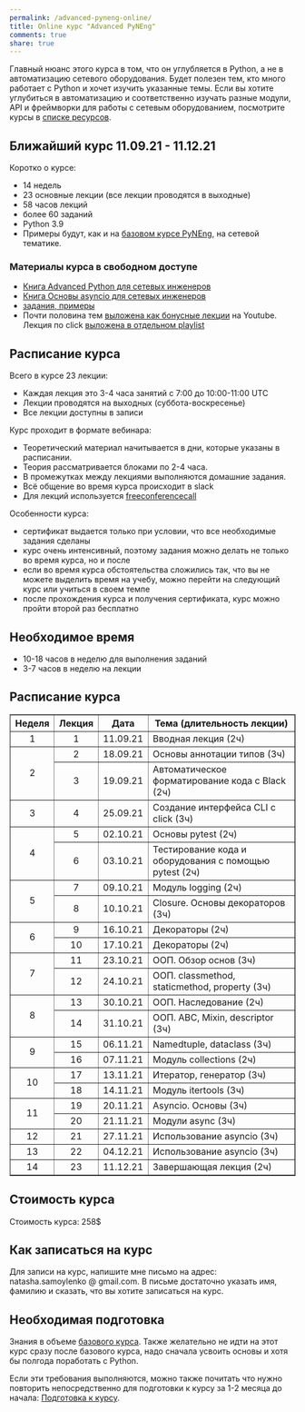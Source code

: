 ```yaml
---
permalink: /advanced-pyneng-online/
title: Online курс "Advanced PyNEng"
comments: true
share: true
---
```


Главный нюанс этого курса в том, что он углубляется в Python, а не в автоматизацию
сетевого оборудования. Будет полезен тем, кто много работает с Python и хочет изучить
указанные темы.
Если вы хотите углубиться в автоматизацию и соответственно изучать разные модули, API и 
фреймворки для работы с сетевым оборудованием, посмотрите курсы в [списке ресурсов](https://natenka.github.io/pyneng-resources/).

## Ближайший курс 11.09.21 - 11.12.21

Коротко о курсе:

* 14 недель
* 23 основные лекции (все лекции проводятся в выходные)
* 58 часов лекций
* более 60 заданий
* Python 3.9
* Примеры будут, как и на [базовом курсе PyNEng](https://natenka.github.io/pyneng-online/), на сетевой тематике.

### Материалы курса в свободном доступе

* [Книга Advanced Python для сетевых инженеров](https://advpyneng.readthedocs.io/)
* [Книга Основы asyncio для сетевых инженеров](https://asyncpyneng.readthedocs.io/ru/latest/)
* [задания, примеры](https://github.com/natenka/advpyneng-examples-exercises)
* Почти половина тем [выложена как бонусные лекции](https://www.youtube.com/playlist?list=PLah0HUih_ZRmiZjBaTcECszqlRM8LlahR) на Youtube. Лекция по click [выложена в отдельном playlist](https://www.youtube.com/playlist?list=PLah0HUih_ZRkrS43bjaC8hxwQjcCZhNiM)

## Расписание курса

Всего в курсе 23 лекции:

* Каждая лекция это 3-4 часа занятий с 7:00 до 10:00-11:00 UTC
* Лекции проводятся на выходных (суббота-воскресенье)
* Все лекции доступны в записи

Курс проходит в формате вебинара:

* Теоретический материал начитывается в дни, которые указаны в расписании.
* Теория рассматривается блоками по 2-4 часа.
* В промежутках между лекциями выполняются домашние задания.
* Всё общение во время курса происходит в slack
* Для лекций используется [freeconferencecall](https://freeconferencecall.com)

Особенности курса:

* сертификат выдается только при условии, что все необходимые задания сделаны
* курс очень интенсивный, поэтому задания можно делать не только во время курса, но и после
* если во время курса обстоятельства сложились так, что вы не можете выделить время на учебу, можно перейти на следующий курс или учиться в своем темпе
* после прохождения курса и получения сертификата, курс можно пройти второй раз бесплатно

## Необходимое время

* 10-18 часов в неделю для выполнения заданий
* 3-7 часов в неделю на лекции

## Расписание курса

<table border="1" cellpadding="4" cellspacing="0">
 <tr>
    <th align="center">Неделя</th>
    <th align="center">Лекция</th>
    <th align="center">Дата</th>
    <th align="center">Тема (длительность лекции)</th>
 </tr>
 <tr>
    <td align="center">1</td>
    <td align="center">1</td>
    <td align="center">11.09.21</td>
    <td>Вводная лекция (2ч)</td>
 </tr>
 <tr>
    <td rowspan="2" align="center">2</td>
    <td align="center">2</td>
    <td align="center">18.09.21</td>
    <td>Основы аннотации типов (3ч)</td>
 </tr>
 <tr>
    <td align="center">3</td>
    <td align="center">19.09.21</td>
    <td>Автоматическое форматирование кода с Black (2ч)</td>
 </tr>
 <tr>
    <td align="center">3</td>
    <td align="center">4</td>
    <td align="center">25.09.21</td>
    <td>Создание интерфейса CLI с click (3ч)</td>
 </tr>
 <tr>
    <td rowspan="2" align="center">4</td>
    <td align="center">5</td>
    <td align="center">02.10.21</td>
    <td>Основы pytest (2ч)</td>
 </tr>
 <tr>
    <td align="center">6</td>
    <td align="center">03.10.21</td>
    <td>Тестирование кода и оборудования с помощью pytest (2ч)</td>
 </tr>
 <tr>
    <td rowspan="2" align="center">5</td>
    <td align="center">7</td>
    <td align="center">09.10.21</td>
    <td>Модуль logging (2ч)</td>
 </tr>
 <tr>
    <td align="center">8</td>
    <td align="center">10.10.21</td>
    <td>Closure. Основы декораторов (3ч)</td>
 </tr>
 <tr>
    <td rowspan="2" align="center">6</td>
    <td align="center">9</td>
    <td align="center">16.10.21</td>
    <td>Декораторы (2ч)</td>
 </tr>
 <tr>
    <td align="center">10</td>
    <td align="center">17.10.21</td>
    <td>Декораторы (2ч)</td>
 </tr>
 <tr>
    <td rowspan="2" align="center">7</td>
    <td align="center">11</td>
    <td align="center">23.10.21</td>
    <td>ООП. Обзор основ (3ч)</td>
 </tr>
 <tr>
    <td align="center">12</td>
    <td align="center">24.10.21</td>
    <td>ООП. classmethod, staticmethod, property (3ч)</td>
 </tr>
 <tr>
    <td rowspan="2" align="center">8</td>
    <td align="center">13</td>
    <td align="center">30.10.21</td>
    <td>ООП. Наследование (2ч)</td>
 </tr>
 <tr>
    <td align="center">14</td>
    <td align="center">31.10.21</td>
    <td>ООП. ABC, Mixin, descriptor (3ч)</td>
 </tr>
 <tr>
    <td rowspan="2" align="center">9</td>
    <td align="center">15</td>
    <td align="center">06.11.21</td>
    <td>Namedtuple, dataclass (3ч)</td>
 </tr>
 <tr>
    <td align="center">16</td>
    <td align="center">07.11.21</td>
    <td>Модуль collections (2ч)</td>
 </tr>
 <tr>
    <td rowspan="2" align="center">10</td>
    <td align="center">17</td>
    <td align="center">13.11.21</td>
    <td>Итератор, генератор (3ч)</td>
 </tr>
 <tr>
    <td align="center">18</td>
    <td align="center">14.11.21</td>
    <td>Модуль itertools (3ч)</td>
 </tr>
 <tr>
    <td rowspan="2" align="center">11</td>
    <td align="center">19</td>
    <td align="center">20.11.21</td>
    <td>Asyncio. Основы (3ч)</td>
 </tr>
 <tr>
    <td align="center">20</td>
    <td align="center">21.11.21</td>
    <td>Модули async (3ч)</td>
 </tr>
 <tr>
    <td align="center">12</td>
    <td align="center">21</td>
    <td align="center">27.11.21</td>
    <td>Использование asyncio (3ч)</td>
 </tr>
 <tr>
    <td align="center">13</td>
    <td align="center">22</td>
    <td align="center">04.12.21</td>
    <td>Использование asyncio (3ч)</td>
 </tr>
 <tr>
    <td align="center">14</td>
    <td align="center">23</td>
    <td align="center">11.12.21</td>
    <td>Завершающая лекция (2ч)</td>
 </tr>
</table>



## Стоимость курса

Стоимость курса: 258$

## Как записаться на курс

Для записи на курс, напишите мне письмо на адрес: natasha.samoylenko @ gmail.com.
В письме достаточно указать имя, фамилию и сказать, что вы хотите записаться на курс.

## Необходимая подготовка

Знания в объеме [базового курса](https://natenka.github.io/pyneng-online/).
Также желательно не идти на этот курс сразу после базового курса, надо сначала усвоить основы и хотя бы полгода поработать с Python.

Если эти требования выполняются, можно также почитать что нужно повторить
непосредственно для подготовки к курсу за 1-2 месяца до начала: [Подготовка к курсу](https://advpyneng.github.io/advpyneng-3/preparation/).
